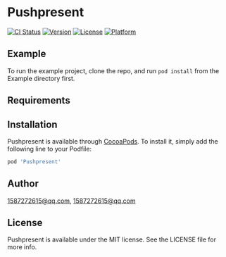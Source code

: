 # Pushpresent

[![CI Status](https://img.shields.io/travis/1587272615@qq.com/Pushpresent.svg?style=flat)](https://travis-ci.org/1587272615@qq.com/Pushpresent)
[![Version](https://img.shields.io/cocoapods/v/Pushpresent.svg?style=flat)](https://cocoapods.org/pods/Pushpresent)
[![License](https://img.shields.io/cocoapods/l/Pushpresent.svg?style=flat)](https://cocoapods.org/pods/Pushpresent)
[![Platform](https://img.shields.io/cocoapods/p/Pushpresent.svg?style=flat)](https://cocoapods.org/pods/Pushpresent)

## Example

To run the example project, clone the repo, and run `pod install` from the Example directory first.

## Requirements

## Installation

Pushpresent is available through [CocoaPods](https://cocoapods.org). To install
it, simply add the following line to your Podfile:

```ruby
pod 'Pushpresent'
```

## Author

1587272615@qq.com, 1587272615@qq.com

## License

Pushpresent is available under the MIT license. See the LICENSE file for more info.
